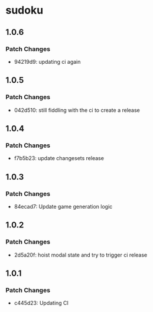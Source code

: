 # sudoku

## 1.0.6

### Patch Changes

- 94219d9: updating ci again

## 1.0.5

### Patch Changes

- 042d510: still fiddling with the ci to create a release

## 1.0.4

### Patch Changes

- f7b5b23: update changesets release

## 1.0.3

### Patch Changes

- 84ecad7: Update game generation logic

## 1.0.2

### Patch Changes

- 2d5a20f: hoist modal state and try to trigger ci release

## 1.0.1

### Patch Changes

- c445d23: Updating CI
